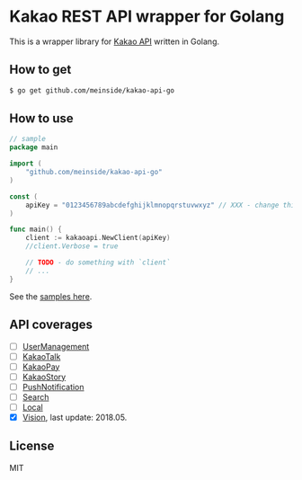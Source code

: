 # Kakao REST API wrapper for Golang

This is a wrapper library for [Kakao API](https://developers.kakao.com/docs) written in Golang.

## How to get

```bash
$ go get github.com/meinside/kakao-api-go
```

## How to use

```go
// sample
package main

import (
	"github.com/meinside/kakao-api-go"
)

const (
	apiKey = "0123456789abcdefghijklmnopqrstuvwxyz" // XXX - change this to yours
)

func main() {
	client := kakaoapi.NewClient(apiKey)
	//client.Verbose = true

	// TODO - do something with `client`
	// ...
}
```

See the [samples here](https://github.com/meinside/kakao-api-go/tree/master/samples).

## API coverages

- [ ] [UserManagement](https://developers.kakao.com/docs/restapi/user-management)
- [ ] [KakaoTalk](https://developers.kakao.com/docs/restapi/kakaotalk-api)
- [ ] [KakaoPay](https://developers.kakao.com/docs/restapi/kakaopay-api)
- [ ] [KakaoStory](https://developers.kakao.com/docs/restapi/kakaostory-api)
- [ ] [PushNotification](https://developers.kakao.com/docs/restapi/push-notification)
- [ ] [Search](https://developers.kakao.com/docs/restapi/search)
- [ ] [Local](https://developers.kakao.com/docs/restapi/local)
- [X] [Vision](https://developers.kakao.com/docs/restapi/vision), last update: 2018.05.

## License

MIT

